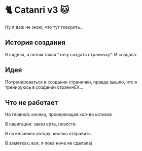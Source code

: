 # :cat2: Catanri v3 :cat:

Ну я даж не знаю, что тут говорить... 

## История создания

Я сидела, а потом такая "хочу создать страничку". И создала.

## Идея

Потренироваться в создании странички, правда вышло, что я тренируюсь в создании страничЕК...

## Что не работает

На главной: кнопка, проверяющая кол-во котиков

В навигации: заказ арта, новости.

В пожеланиях автору: кнопка отправить

В заметках: все, я пока ниче не сделала)


